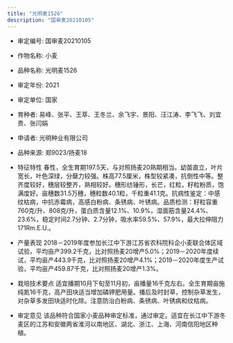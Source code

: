 ```yaml
---
title: "光明麦1526"
description: "国审麦20210105"
---
```

* 审定编号:  国审麦20210105

*  作物名称:  小麦

*  品种名称:  光明麦1526

*  审定年份:  2021

*  审定单位:  国家

* 育种者:  易峰、张平、王萃、王冬兰、余飞宇、景阳、汪江涛、李飞飞、刘宜贵、张闫娟

*  申请者:  光明种业有限公司

*  品种来源:  郑9023/扬麦18

*  特征特性
春性，全生育期197.5天，与对照扬麦20熟期相当。幼苗直立，叶片宽长，叶色深绿，分蘖力较强。株高77.5厘米，株型较紧凑，抗倒性中等。整齐度较好，穗层较整齐，熟相较好。穗形纺锤形，长芒，红粒，籽粒粉质，饱满度好。亩穗数31.5万穗，穗粒数40.1粒，千粒重41.1克。抗病性鉴定：中感纹枯病，中抗赤霉病，高感白粉病、条锈病、叶锈病。品质检测：籽粒容重760克/升、808克/升，蛋白质含量12.1%、10.9%，湿面筋含量24.4%、23.6%，稳定时间2.7分钟、2.7分钟，吸水率59.5%、57.9%，最大拉伸阻力171Rm.E.U.。

*  产量表现
2018－2019年度参加长江中下游江苏省农科院科企小麦联合体区域试验，平均亩产399.2千克，比对照扬麦20增产5.0%；2019－2020年度续试，平均亩产443.9千克，比对照扬麦20增产4.1%；2019－2020年度生产试验，平均亩产459.87千克，比对照扬麦20增产1.3%。

*  栽培技术要点
适宜播期10月下旬至11月初，亩播量16千克左右。全生育期亩施纯氮16千克，高产田块适当增加磷钾肥用量。播后及时封草，控制杂草发生，对杂草多发田块适时化除。注意防治白粉病、条锈病、叶锈病和纹枯病。

*  审定意见
该品种符合国家小麦品种审定标准，通过审定。适宜在长江中下游冬麦区的江苏和安徽两省淮河以南地区、湖北、浙江、上海、河南信阳地区种植。
